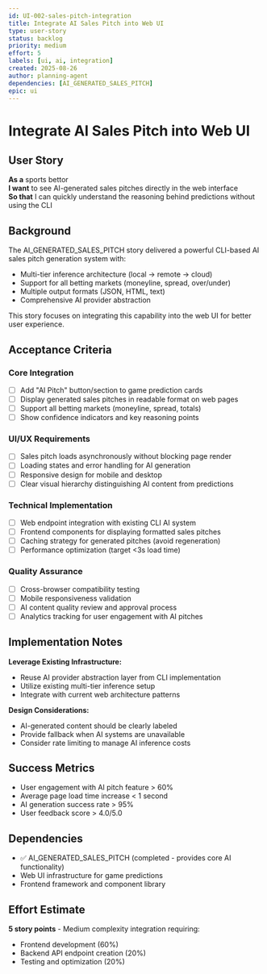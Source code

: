 ```yaml
---
id: UI-002-sales-pitch-integration
title: Integrate AI Sales Pitch into Web UI
type: user-story
status: backlog
priority: medium
effort: 5
labels: [ui, ai, integration]
created: 2025-08-26
author: planning-agent
dependencies: [AI_GENERATED_SALES_PITCH]
epic: ui
---
```


# Integrate AI Sales Pitch into Web UI

## User Story

**As a** sports bettor  
**I want** to see AI-generated sales pitches directly in the web interface  
**So that** I can quickly understand the reasoning behind predictions without using the CLI

## Background

The AI_GENERATED_SALES_PITCH story delivered a powerful CLI-based AI sales pitch generation system with:
- Multi-tier inference architecture (local → remote → cloud)
- Support for all betting markets (moneyline, spread, over/under) 
- Multiple output formats (JSON, HTML, text)
- Comprehensive AI provider abstraction

This story focuses on integrating this capability into the web UI for better user experience.

## Acceptance Criteria

### Core Integration
- [ ] Add "AI Pitch" button/section to game prediction cards
- [ ] Display generated sales pitches in readable format on web pages
- [ ] Support all betting markets (moneyline, spread, totals)
- [ ] Show confidence indicators and key reasoning points

### UI/UX Requirements  
- [ ] Sales pitch loads asynchronously without blocking page render
- [ ] Loading states and error handling for AI generation
- [ ] Responsive design for mobile and desktop
- [ ] Clear visual hierarchy distinguishing AI content from predictions

### Technical Implementation
- [ ] Web endpoint integration with existing CLI AI system
- [ ] Frontend components for displaying formatted sales pitches
- [ ] Caching strategy for generated pitches (avoid regeneration)
- [ ] Performance optimization (target <3s load time)

### Quality Assurance
- [ ] Cross-browser compatibility testing
- [ ] Mobile responsiveness validation
- [ ] AI content quality review and approval process
- [ ] Analytics tracking for user engagement with AI pitches

## Implementation Notes

**Leverage Existing Infrastructure:**
- Reuse AI provider abstraction layer from CLI implementation
- Utilize existing multi-tier inference setup
- Integrate with current web architecture patterns

**Design Considerations:**
- AI-generated content should be clearly labeled
- Provide fallback when AI systems are unavailable
- Consider rate limiting to manage AI inference costs

## Success Metrics

- User engagement with AI pitch feature > 60%
- Average page load time increase < 1 second
- AI generation success rate > 95%
- User feedback score > 4.0/5.0

## Dependencies

- ✅ AI_GENERATED_SALES_PITCH (completed - provides core AI functionality)
- Web UI infrastructure for game predictions
- Frontend framework and component library

## Effort Estimate

**5 story points** - Medium complexity integration requiring:
- Frontend development (60%)
- Backend API endpoint creation (20%)  
- Testing and optimization (20%)
